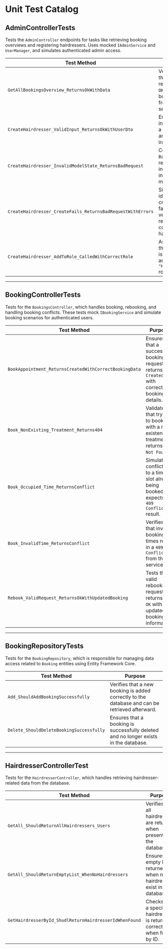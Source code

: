 # Unit Test Catalog

## AdminControllerTests

Tests the `AdminController` endpoints for tasks like retrieving booking overviews and registering hairdressers. Uses mocked `IAdminService` and `UserManager`, and simulates authenticated admin access.

| **Test Method**                                           | **Purpose**                                                                                   |
|-----------------------------------------------------------|-----------------------------------------------------------------------------------------------|
| `GetAllBookingsOverview_ReturnsOkWithData`                | Verifies that the controller returns `200 OK` with booking data from the service.             |
| `CreateHairdresser_ValidInput_ReturnsOkWithUserDto`       | Ensures valid input creates a new user and returns a `UserDto`.                               |
| `CreateHairdresser_InvalidModelState_ReturnsBadRequest`   | Confirms `400 BadRequest` is returned for invalid or incomplete model input.                  |
| `CreateHairdresser_CreateFails_ReturnsBadRequestWithErrors` | Simulates identity creation failure and verifies error response is correctly handled.        |
| `CreateHairdresser_AddToRole_CalledWithCorrectRole`       | Asserts that the new user is correctly added to the `"Hairdresser"` role.                    |

---
## BookingControllerTests

Tests for the `BookingsController`, which handles booking, rebooking, and handling booking conflicts. These tests mock `IBookingService` and simulate booking scenarios for authenticated users.

| **Test Method**                                       | **Purpose**                                                                                     |
|-------------------------------------------------------|-------------------------------------------------------------------------------------------------|
| `BookAppointment_ReturnsCreatedWithCorrectBookingData` | Ensures that a successful booking request returns `201 Created` with correct booking details.   |
| `Book_NonExisting_Treatment_Returns404`              | Validates that trying to book with a non-existent treatment returns `404 Not Found`.            |
| `Book_Occupied_Time_ReturnsConflict`                 | Simulates a conflict due to a time slot already being booked; expects a `409 Conflict` result.  |
| `Book_InvalidTime_ReturnsConflict`                   | Verifies that invalid booking times result in a `409 Conflict` from the service.                |
| `Rebook_ValidRequest_ReturnsOkWithUpdatedBooking`     | Tests that a valid rebooking request returns `200 OK` with updated booking information.         |

---
## BookingRepositoryTests

Tests for the `BookingRepository`, which is responsible for managing data access related to `Booking` entities using Entity Framework Core.

| **Test Method**                        | **Purpose**                                                                                      |
|----------------------------------------|--------------------------------------------------------------------------------------------------|
| `Add_ShouldAddBookingSuccessfully`     | Verifies that a new booking is added correctly to the database and can be retrieved afterward.   |
| `Delete_ShouldDeleteBookingSuccessfully` | Ensures that a booking is successfully deleted and no longer exists in the database.             |

---
## HairdresserControllerTest

Tests for the `HairdresserController`, which handles retrieving hairdresser-related data from the database.

| **Test Method**                             | **Purpose**                                                                                   |
|---------------------------------------------|-----------------------------------------------------------------------------------------------|
| `GetAll_ShouldReturnAllHairdressers_Users`  | Verifies that all hairdressers are returned when present in the database.                    |
| `GetAll_ShouldReturnEmptyList_WhenNoHairdressers` | Ensures an empty list is returned when no hairdressers exist in the database.                |
| `GetHairdresserById_ShudlReturnHairdresserIdWhenFound` | Checks that a specific hairdresser is returned correctly when found by ID.               |




